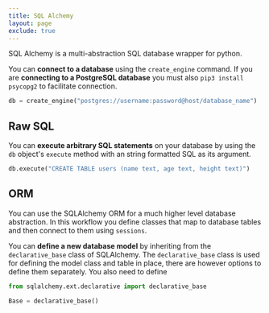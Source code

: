 ```yaml
---
title: SQL Alchemy
layout: page
exclude: true
---
```


SQL Alchemy is a multi-abstraction SQL database wrapper for python.

You can **connect to a database** using the `create_engine` command. If you are **connecting to a PostgreSQL database** you must also `pip3 install psycopg2` to facilitate connection.
```py
db = create_engine("postgres://username:password@host/database_name")
```

## Raw SQL

You can **execute arbitrary SQL statements** on your database by using the `db` object's `execute` method with an string formatted SQL as its argument.
```py
db.execute("CREATE TABLE users (name text, age text, height text)")
```

## ORM

You can use the SQLAlchemy ORM for a much higher level database abstraction. In this workflow you define classes that map to database tables and then connect to them using `sessions`. 

You can **define a new database model** by inheriting from the `declarative_base` class of SQLAlchemy. The `declarative_base` class is used for defining the model class and table in place, there are however options to define them separately. You also need to define
```py
from sqlalchemy.ext.declarative import declarative_base

Base = declarative_base()
```


<!--stackedit_data:
eyJoaXN0b3J5IjpbLTUwMDI3MTE2OCwtMTA5NDUwNTIwOCwtMT
QzNTQ5OTAzNV19
-->